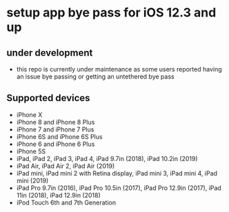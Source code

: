 # setup app bye pass for iOS 12.3 and up

## under development
- this repo is currently under maintenance as some users reported having an issue bye passing or getting an untethered bye pass

## Supported devices
- iPhone X
- iPhone 8 and iPhone 8 Plus
- iPhone 7 and iPhone 7 Plus
- iPhone 6S and iPhone 6S Plus
- iPhone 6 and iPhone 6 Plus
- iPhone 5S
- iPad, iPad 2, iPad 3, iPad 4, iPad 9.7in (2018), iPad 10.2in (2019)
- iPad Air, iPad Air 2, iPad Air (2019)
- iPad mini, iPad mini 2 with Retina display, iPad mini 3, iPad mini 4, iPad mini (2019)
- iPad Pro 9.7in (2016), iPad Pro 10.5in (2017), iPad Pro 12.9in (2017), iPad 11in (2018), iPad 12.9in (2018)
- iPod Touch 6th and 7th Generation
